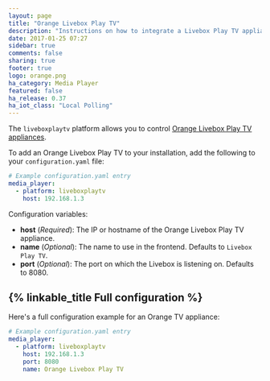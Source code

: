 ```yaml
---
layout: page
title: "Orange Livebox Play TV"
description: "Instructions on how to integrate a Livebox Play TV appliance into Home Assistant."
date: 2017-01-25 07:27
sidebar: true
comments: false
sharing: true
footer: true
logo: orange.png
ha_category: Media Player
featured: false
ha_release: 0.37
ha_iot_class: "Local Polling"
---
```


The `liveboxplaytv` platform allows you to control [Orange Livebox Play TV appliances](https://boutique.orange.fr/internet/decodeur-tv-livebox).

To add an Orange Livebox Play TV to your installation, add the following to your `configuration.yaml` file:

```yaml
# Example configuration.yaml entry
media_player:
  - platform: liveboxplaytv
    host: 192.168.1.3
```

Configuration variables:

- **host** (*Required*): The IP or hostname of the Orange Livebox Play TV appliance.
- **name** (*Optional*): The name to use in the frontend. Defaults to `Livebox Play TV`.
- **port** (*Optional*): The port on which the Livebox is listening on. Defaults to 8080.

## {% linkable_title Full configuration %}

Here's a full configuration example for an Orange TV appliance:

```yaml
# Example configuration.yaml entry
media_player:
  - platform: liveboxplaytv
    host: 192.168.1.3
    port: 8080
    name: Orange Livebox Play TV
```
